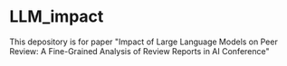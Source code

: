# LLM_impact
This depository is for paper "Impact of Large Language Models on Peer Review: A Fine-Grained Analysis of Review Reports in AI Conference"
